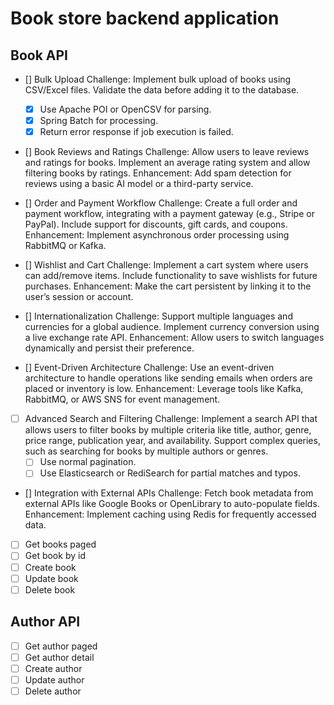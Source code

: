 # Book store backend application

## Book API

- [] Bulk Upload
  Challenge: Implement bulk upload of books using CSV/Excel files. Validate the data before adding it to the database.
  - [x] Use Apache POI or OpenCSV for parsing.
  - [x] Spring Batch for processing.
  - [x] Return error response if job execution is failed.

- [] Book Reviews and Ratings
  Challenge: Allow users to leave reviews and ratings for books. Implement an average rating system and allow filtering books by ratings.
  Enhancement: Add spam detection for reviews using a basic AI model or a third-party service.

- [] Order and Payment Workflow
  Challenge: Create a full order and payment workflow, integrating with a payment gateway (e.g., Stripe or PayPal). Include support for discounts, gift cards, and coupons.
  Enhancement: Implement asynchronous order processing using RabbitMQ or Kafka.

- [] Wishlist and Cart
  Challenge: Implement a cart system where users can add/remove items. Include functionality to save wishlists for future purchases.
  Enhancement: Make the cart persistent by linking it to the user’s session or account.

- [] Internationalization
  Challenge: Support multiple languages and currencies for a global audience. Implement currency conversion using a live exchange rate API.
  Enhancement: Allow users to switch languages dynamically and persist their preference.

- [] Event-Driven Architecture
Challenge: Use an event-driven architecture to handle operations like sending emails when orders are placed or inventory is low.
Enhancement: Leverage tools like Kafka, RabbitMQ, or AWS SNS for event management.

- [ ] Advanced Search and Filtering
      Challenge: Implement a search API that allows users to filter books by multiple criteria like title, author, genre, price range, publication year, and availability. Support complex queries, such as searching for books by multiple authors or genres.
  - [ ] Use normal pagination.
  - [ ] Use Elasticsearch or RediSearch for partial matches and typos.

- [] Integration with External APIs
  Challenge: Fetch book metadata from external APIs like Google Books or OpenLibrary to auto-populate fields.
  Enhancement: Implement caching using Redis for frequently accessed data.

- [ ] Get books paged 
- [ ] Get book by id
- [ ] Create book
- [ ] Update book
- [ ] Delete book

## Author API

- [ ] Get author paged
- [ ] Get author detail
- [ ] Create author
- [ ] Update author
- [ ] Delete author